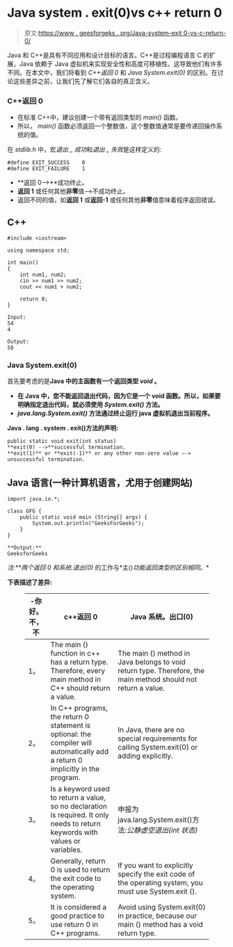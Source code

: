 # Java system . exit(0)vs c++ return 0

> 原文:[https://www . geesforgeks . org/Java-system-exit 0-vs-c-return-0/](https://www.geeksforgeeks.org/java-system-exit0-vs-c-return-0/)

Java 和 C++是具有不同应用和设计目标的语言。C++是过程编程语言 C 的扩展，Java 依赖于 Java 虚拟机来实现安全性和高度可移植性。这导致他们有许多不同。在本文中，我们将看到 *C++返回 0* 和 *Java System.exit(0)* 的区别。在讨论这些差异之前，让我们先了解它们各自的真正含义。

### C++返回 0

*   在标准 C++中，建议创建一个带有返回类型的 *main()* 函数。
*   所以， *main()* 函数必须返回一个整数值，这个整数值通常是要传递回操作系统的值。

在 *stdlib.h* 中，宏*退出 _ 成功*和*退出 _ 失败*是这样定义的:

```
#define EXIT_SUCCESS    0
#define EXIT_FAILURE    1

```

*   **返回 0–>**成功终止。
*   **返回 1** 或任何其他**非零**值–>不成功终止。
*   返回不同的值，如**返回 1** 或**返回-1** 或任何其他**非零**值意味着程序返回错误。

## C++

```
#include <iostream>

using namespace std;

int main()
{
    int num1, num2;
    cin >> num1 >> num2;
    cout << num1 + num2;

    return 0;
}
```

```
Input:
54
4

Output:
58

```

### Java System.exit(0)

首先要考虑的是**Java 中的主函数有一个返回类型 *void* 。**

*   **在 Java 中，您不能返回退出代码，因为它是一个 void 函数。所以，如果要明确指定退出代码，就必须使用 *System.exit()* 方法。**
*   ***java.lang.System.exit()* 方法通过终止运行 java 虚拟机退出当前程序。**

****Java . lang . system . exit()方法的声明:****

```
public static void exit(int status)
**exit(0) -->**successful termination.
**exit(1)** or **exit(-1)** or any other non-zero value –-> unsuccessful termination. 
```

## **Java 语言(一种计算机语言，尤用于创建网站)**

```
import java.io.*;

class GFG {
    public static void main (String[] args) {
        System.out.println("GeeksForGeeks");
    }
}
```

```
**Output:**
GeeksforGeeks
```

****注:**两个*返回 0* 和*系统.退出(0)* 的工作与*主()*功能返回类型的区别相同。**

****下表描述了差异:****

<figure class="table">

| -你好。不，不 | c++返回 0 | Java 系统。出口(0) |
| --- | --- | --- |
| 1。 | The main () function in c++ has a return type. Therefore, every main method in C++ should return a value. | The main () method in Java belongs to void return type. Therefore, the main method should not return a value. |
| 2。 | In C++ programs, the return 0 statement is optional: the compiler will automatically add a return 0 implicitly in the program. | In Java, there are no special requirements for calling System.exit(0) or adding explicitly. |
| 3。 | Is a keyword used to return a value, so no declaration is required. It only needs to return keywords with values or variables. | 申报为 java.lang.System.exit()方法:*公静虚空退出(int 状态)* |
| 4。 | Generally, return 0 is used to return the exit code to the operating system. | If you want to explicitly specify the exit code of the operating system, you must use System.exit (). |
| 5。 | It is considered a good practice to use return 0 in C++ programs. | Avoid using System.exit(0) in practice, because our main () method has a void return type. |

</figure>